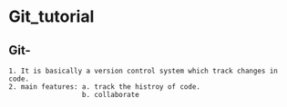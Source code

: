 # Git_tutorial
## Git-
    1. It is basically a version control system which track changes in code. 
    2. main features: a. track the histroy of code.
                      b. collaborate
